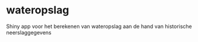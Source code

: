 # wateropslag
Shiny app voor het berekenen van wateropslag aan de hand van historische neerslaggegevens
